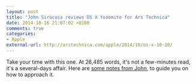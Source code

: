 ```yaml
---
layout: post
title: "John Siracusa reviews OS X Yosemite for Ars Technica"
date: 2014-10-16 21:07:02 +0200
comments: true
categories: 
- Apple
external-url: http://arstechnica.com/apple/2014/10/os-x-10-10/
---
```


Take your time with this one. At 26,485 words, it's not a few-minutes read, it's a several-days affair. Here are [some notes from John](http://hypercritical.co/2014/10/16/yosemite), to guide you on how to approach it.